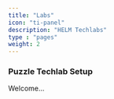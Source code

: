 ```yaml
---
title: "Labs"
icon: "ti-panel"
description: "HELM Techlabs"
type : "pages"
weight: 2
---
```


### Puzzle Techlab Setup

Welcome...
